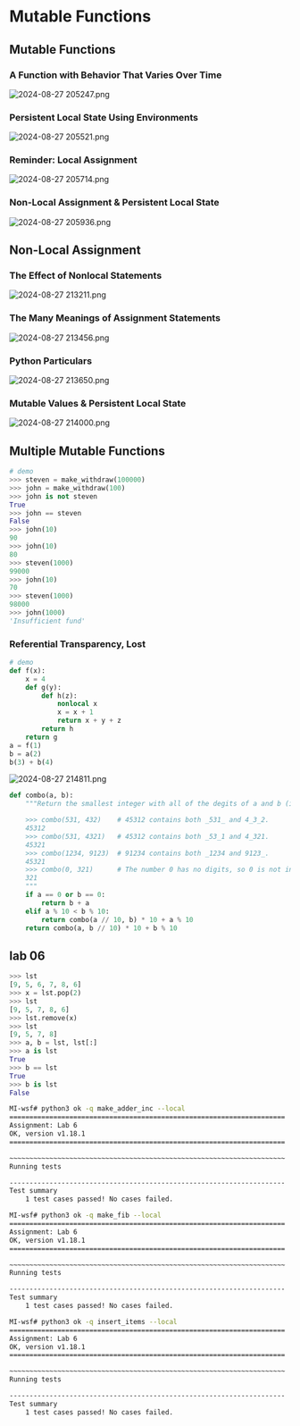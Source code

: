 # Mutable Functions
## Mutable Functions
### A Function with Behavior That Varies Over Time
![ 2024-08-27 205247.png](https://s2.loli.net/2024/08/27/fHnXp8Fdtcy5EbW.png)
### Persistent Local State Using Environments
![ 2024-08-27 205521.png](https://s2.loli.net/2024/08/27/KeENRvOSzMr49jJ.png)
### Reminder: Local Assignment
![ 2024-08-27 205714.png](https://s2.loli.net/2024/08/27/OkBondUJ1ilQKcD.png)
### Non-Local Assignment & Persistent Local State
![ 2024-08-27 205936.png](https://s2.loli.net/2024/08/27/84FVXdJkpoGOqD7.png)
## Non-Local Assignment
### The Effect of Nonlocal Statements
![ 2024-08-27 213211.png](https://s2.loli.net/2024/08/27/9HNVJQnrGoL7d4i.png)
### The Many Meanings of Assignment Statements
![ 2024-08-27 213456.png](https://s2.loli.net/2024/08/27/l4q9IdZUBTYO8Ev.png)
### Python Particulars
![ 2024-08-27 213650.png](https://s2.loli.net/2024/08/27/6mFTi4vIsBSGhPq.png)
### Mutable Values & Persistent Local State
![ 2024-08-27 214000.png](https://s2.loli.net/2024/08/27/7HkKyExTwudpNIv.png)
## Multiple Mutable Functions
```py
# demo
>>> steven = make_withdraw(100000)
>>> john = make_withdraw(100)
>>> john is not steven
True
>>> john == steven
False
>>> john(10)
90
>>> john(10)
80
>>> steven(1000)
99000
>>> john(10)
70
>>> steven(1000)
98000
>>> john(1000)
'Insufficient fund'
```
### Referential Transparency, Lost
```py
# demo
def f(x):
    x = 4
    def g(y):
        def h(z):
            nonlocal x
            x = x + 1
            return x + y + z
        return h
    return g
a = f(1)
b = a(2)
b(3) + b(4)
```
![ 2024-08-27 214811.png](https://s2.loli.net/2024/08/27/ZcfU9vAlVqRu1YD.png)
```py
def combo(a, b):
    """Return the smallest integer with all of the degits of a and b (in order).

    >>> combo(531, 432)    # 45312 contains both _531_ and 4_3_2.
    45312
    >>> combo(531, 4321)   # 45312 contains both _53_1 and 4_321.
    45321
    >>> combo(1234, 9123)  # 91234 contains both _1234 and 9123_.
    45321
    >>> combo(0, 321)      # The number 0 has no digits, so 0 is not in the result.
    321
    """
    if a == 0 or b == 0:
        return b + a
    elif a % 10 < b % 10:
        return combo(a // 10, b) * 10 + a % 10
    return combo(a, b // 10) * 10 + b % 10
```
## lab 06
```py
>>> lst
[9, 5, 6, 7, 8, 6]
>>> x = lst.pop(2)
>>> lst
[9, 5, 7, 8, 6]
>>> lst.remove(x)
>>> lst
[9, 5, 7, 8]
>>> a, b = lst, lst[:]
>>> a is lst
True
>>> b == lst
True
>>> b is lst
False
```
```sh
MI-wsf# python3 ok -q make_adder_inc --local
=====================================================================
Assignment: Lab 6
OK, version v1.18.1
=====================================================================

~~~~~~~~~~~~~~~~~~~~~~~~~~~~~~~~~~~~~~~~~~~~~~~~~~~~~~~~~~~~~~~~~~~~~
Running tests

---------------------------------------------------------------------
Test summary
    1 test cases passed! No cases failed.

MI-wsf# python3 ok -q make_fib --local
=====================================================================
Assignment: Lab 6
OK, version v1.18.1
=====================================================================

~~~~~~~~~~~~~~~~~~~~~~~~~~~~~~~~~~~~~~~~~~~~~~~~~~~~~~~~~~~~~~~~~~~~~
Running tests

---------------------------------------------------------------------
Test summary
    1 test cases passed! No cases failed.

MI-wsf# python3 ok -q insert_items --local
=====================================================================
Assignment: Lab 6
OK, version v1.18.1
=====================================================================

~~~~~~~~~~~~~~~~~~~~~~~~~~~~~~~~~~~~~~~~~~~~~~~~~~~~~~~~~~~~~~~~~~~~~
Running tests

---------------------------------------------------------------------
Test summary
    1 test cases passed! No cases failed.
```
